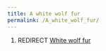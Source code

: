 ```yaml
---
title: A white wolf fur
permalink: /A_white_wolf_fur/
---
```


1.  REDIRECT [White wolf fur](White_wolf_fur "wikilink")